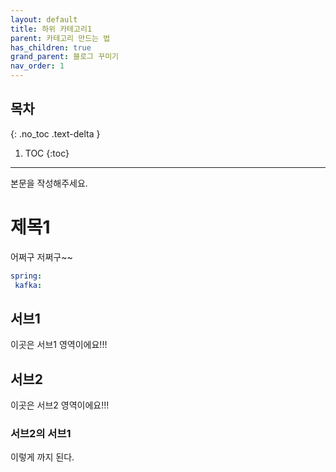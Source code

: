 ```yaml
---
layout: default
title: 하위 카테고리1
parent: 카테고리 만드는 법
has_children: true
grand_parent: 블로그 꾸미기
nav_order: 1
---
```


## 목차
{: .no_toc .text-delta }

1. TOC
{:toc}

---

본문을 작성해주세요.

# 제목1

어쩌구 저쩌구~~

```yaml
spring: 
 kafka:
```

## 서브1

이곳은 서브1 영역이에요!!!

## 서브2

이곳은 서브2 영역이에요!!!

### 서브2의 서브1

이렇게 까지 된다.